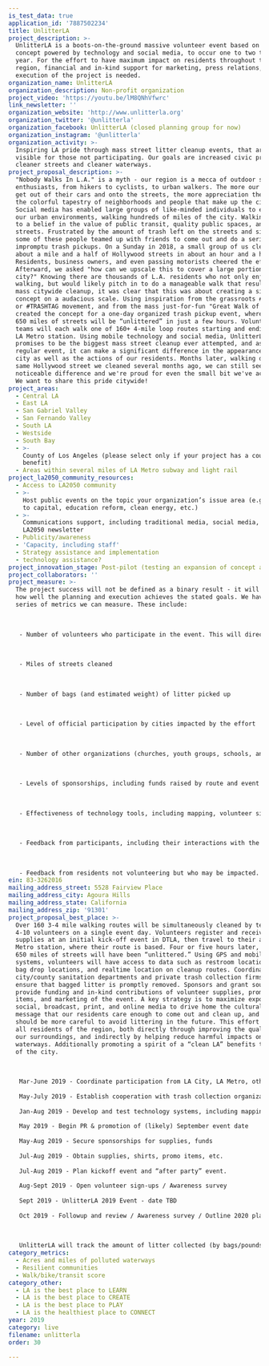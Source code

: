 ```yaml
---
is_test_data: true
application_id: '7887502234'
title: UnlitterLA
project_description: >-
  UnlitterLA is a boots-on-the-ground massive volunteer event based on a simple
  concept powered by technology and social media, to occur one to two times per
  year. For the effort to have maximum impact on residents throughout the
  region, financial and in-kind support for marketing, press relations, and
  execution of the project is needed.
organization_name: UnlitterLA
organization_description: Non-profit organization
project_video: 'https://youtu.be/lM8QNhVfwrc'
link_newsletter: ''
organization_website: 'http://www.unlitterla.org'
organization_twitter: '@unlitterla'
organization_facebook: UnlitterLA (closed planning group for now)
organization_instagram: '@unlitterla'
organization_activity: >-
  Inspiring LA pride through mass street litter cleanup events, that are highly
  visible for those not participating. Our goals are increased civic pride,
  cleaner streets and cleaner waterways.
project_proposal_description: >-
  "Nobody Walks In L.A." is a myth - our region is a mecca of outdoor sports
  enthusiasts, from hikers to cyclists, to urban walkers. The more our residents
  get out of their cars and onto the streets, the more appreciation they have of
  the colorful tapestry of neighborhoods and people that make up the city.
  Social media has enabled large groups of like-minded individuals to explore
  our urban environments, walking hundreds of miles of the city. Walking leads
  to a belief in the value of public transit, quality public spaces, and clean
  streets. Frustrated by the amount of trash left on the streets and sidewalks,
  some of these people teamed up with friends to come out and do a series of
  impromptu trash pickups. On a Sunday in 2018, a small group of us cleaned
  about a mile and a half of Hollywood streets in about an hour and a half.
  Residents, business owners, and even passing motorists cheered the effort.
  Afterward, we asked "how can we upscale this to cover a large portion of the
  city?" Knowing there are thousands of L.A. residents who not only enjoy
  walking, but would likely pitch in to do a manageable walk that results in a
  mass citywide cleanup, it was clear that this was about creating a simple
  concept on a audacious scale. Using inspiration from the grassroots #UNLITTER
  or #TRASHTAG movement, and from the mass just-for-fun "Great Walk of L.A.," we
  created the concept for a one-day organized trash pickup event, where nearly
  650 miles of streets will be “unlittered” in just a few hours. Volunteers in
  teams will each walk one of 160+ 4-mile loop routes starting and ending at an
  LA Metro station. Using mobile technology and social media, UnlitterLA
  promises to be the biggest mass street cleanup ever attempted, and as a
  regular event, it can make a significant difference in the appearance of our
  city as well as the actions of our residents. Months later, walking down that
  same Hollywood street we cleaned several months ago, we can still see a
  noticeable difference and we're proud for even the small bit we've achieved.
  We want to share this pride citywide!
project_areas:
  - Central LA
  - East LA
  - San Gabriel Valley
  - San Fernando Valley
  - South LA
  - Westside
  - South Bay
  - >-
    County of Los Angeles (please select only if your project has a countywide
    benefit)
  - Areas within several miles of LA Metro subway and light rail
project_la2050_community_resources:
  - Access to LA2050 community
  - >-
    Host public events on the topic your organization’s issue area (e.g. access
    to capital, education reform, clean energy, etc.) 
  - >-
    Communications support, including traditional media, social media, and
    LA2050 newsletter
  - Publicity/awareness
  - 'Capacity, including staff'
  - Strategy assistance and implementation
  - technology assistance?
project_innovation_stage: Post-pilot (testing an expansion of concept after initially successful pilot)
project_collaborators: ''
project_measure: >-
  The project success will not be defined as a binary result - it will be about
  how well the planning and execution achieves the stated goals. We have a
  series of metrics we can measure. These include:
   
   
   
   - Number of volunteers who participate in the event. This will directly impact how many routes can be cleaned; however, there is no necessity for all routes to be serviced. The effort will be beneficial at any level
   
   
   
   - Miles of streets cleaned
   
   
   
   - Number of bags (and estimated weight) of litter picked up
   
   
   
   - Level of official participation by cities impacted by the effort
   
   
   
   - Number of other organizations (churches, youth groups, schools, and corporations) that provide participation and support
   
   
   
   - Levels of sponsorships, including funds raised by route and event sponsors, and in-kind sponsors of supplies
   
   
   
   - Effectiveness of technology tools, including mapping, volunteer sign-ups, registration, and tracking of street-gathered data after the cleanup occurs
   
   
   
   - Feedback from participants, including their interactions with the organization, the process, the routes, and their level of satisfaction
   
   
   
   - Feedback from residents not volunteering but who may be impacted. A random survey of awareness before and after the event will inform PR and marketing efforts for future events.
ein: 83-3262016
mailing_address_street: 5528 Fairview Place
mailing_address_city: Agoura Hills
mailing_address_state: California
mailing_address_zip: '91301'
project_proposal_best_place: >-
  Over 160 3-4 mile walking routes will be simultaneously cleaned by teams of
  4-10 volunteers on a single event day. Volunteers register and receive
  supplies at an initial kick-off event in DTLA, then travel to their assigned
  Metro station, where their route is based. Four or five hours later, nearly
  650 miles of streets will have been “unlittered.” Using GPS and mobile mapping
  systems, volunteers will have access to data such as restroom locations, trash
  bag drop locations, and realtime location on cleanup routes. Coordination with
  city/county sanitation departments and private trash collection firms will
  ensure that bagged litter is promptly removed. Sponsors and grant sources will
  provide funding and in-kind contributions of volunteer supplies, promotional
  items, and marketing of the event. A key strategy is to maximize exposure via
  social, broadcast, print, and online media to drive home the cultural change
  message that our residents care enough to come out and clean up, and that we
  should be more careful to avoid littering in the future. This effort serves
  all residents of the region, both directly through improving the quality of
  our surroundings, and indirectly by helping reduce harmful impacts on
  waterways. Additionally promoting a spirit of a “clean LA” benefits the future
  of the city. 
   
   
   
   Mar-June 2019 - Coordinate participation from LA City, LA Metro, other cities
   
   May-July 2019 - Establish cooperation with trash collection organizations
   
   Jan-Aug 2019 - Develop and test technology systems, including mapping, volunteer sign-up, route grouping, and event sign-in
   
   May 2019 - Begin PR & promotion of (likely) September event date
   
   May-Aug 2019 - Secure sponsorships for supplies, funds
   
   Jul-Aug 2019 - Obtain supplies, shirts, promo items, etc.
   
   Jul-Aug 2019 - Plan kickoff event and “after party” event.
   
   Aug-Sept 2019 - Open volunteer sign-ups / Awareness survey
   
   Sept 2019 - UnlitterLA 2019 Event - date TBD
   
   Oct 2019 - Followup and review / Awareness survey / Outline 2020 plan
   
   
   
   UnlitterLA will track the amount of litter collected (by bags/pounds) and the total amount of Southland streets cleaned. For succeeding events, we intend to reach areas currently not included in the first year. Associated partner organizations, such as CleanStreetsLA and Heal The Bay will be asked to quantify the positive effects of this effort on metrics they regularly assess. Our social media efforts will include surveying impacted members of the population what about the event and its affect on them. The high-visibility objective of the project is designed to cause a cultural change, resulting in a measurable improvement in street litter levels, to be quantified by partner cities and sanitation departments. LA is already a great place to LIVE, and we will be making quantifiable steps to help it become the BEST PLACE.
category_metrics:
  - Acres and miles of polluted waterways
  - Resilient communities
  - Walk/bike/transit score
category_other:
  - LA is the best place to LEARN
  - LA is the best place to CREATE
  - LA is the best place to PLAY
  - LA is the healthiest place to CONNECT
year: 2019
category: live
filename: unlitterla
order: 30

---
```

